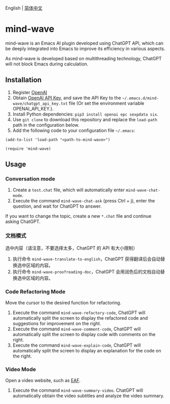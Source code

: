English | [简体中文](./README.zh-CN.md)

# mind-wave
mind-wave is an Emacs AI plugin developed using ChatGPT API, which can be deeply integrated into Emacs to improve its efficiency in various aspects.

As mind-wave is developed based on multithreading technology, ChatGPT will not block Emacs during calculation.

## Installation
1. Register [OpenAI](https://platform.openai.com)
2. Obtain [OpenAI API Key](https://platform.openai.com/account/api-keys), and save the API Key to the `~/.emacs.d/mind-wave/chatgpt_api_key.txt` file (Or set the environment variable OPENAI_API_KEY.).
3. Install Python dependencies: `pip3 install openai epc sexpdata six`.
4. Use `git clone` to download this repository and replace the `load-path` path in the configuration below.
5. Add the following code to your configuration file `~/.emacs`:
```elisp
(add-to-list 'load-path "<path-to-mind-wave>")

(require 'mind-wave)
```

## Usage
### Conversation mode
1. Create a `test.chat` file, which will automatically enter `mind-wave-chat-mode`.
2. Execute the command `mind-wave-chat-ask` (press Ctrl + j), enter the question, and wait for ChatGPT to answer.

If you want to change the topic, create a new `*.chat` file and continue asking ChatGPT.

### 文档模式
选中内容（请注意，不要选择太多，ChatGPT 的 API 有大小限制）

1. 执行命令 `mind-wave-translate-to-english`，ChatGPT 获得翻译后会自动替换选中区域的内容。
1. 执行命令 `mind-wave-proofreading-doc`，ChatGPT 会用润色后的文档自动替换选中区域的内容。

### Code Refactoring Mode
Move the cursor to the desired function for refactoring.

1. Execute the command `mind-wave-refactory-code`, ChatGPT will automatically split the screen to display the refactored code and suggestions for improvement on the right.
2. Execute the command `mind-wave-comment-code`, ChatGPT will automatically split the screen to display code with comments on the right.
3. Execute the command `mind-wave-explain-code`, ChatGPT will automatically split the screen to display an explanation for the code on the right.

### Video Mode
Open a video website, such as [EAF](https://github.com/emacs-eaf/emacs-application-framework).

1. Execute the command `mind-wave-summary-video`. ChatGPT will automatically obtain the video subtitles and analyze the video summary.
